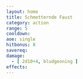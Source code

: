 ```yaml
---
layout: home
title: Schmetternde Faust
category: action
range: 5
cooldown:
aoe: single
hitbonus: 8
savereq:
damage:
  - [ 2d10+4, bludgeoning ]
effects:
---
```

